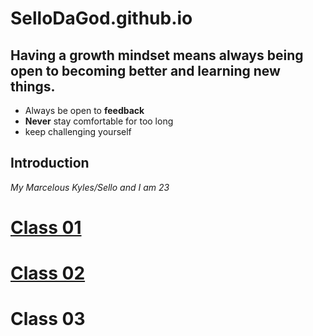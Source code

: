 # SelloDaGod.github.io
## Having a growth mindset means always being open to becoming better and learning new things.
* Always be open to **feedback**
* **Never** stay comfortable for too long
* keep challenging yourself
## Introduction
*My Marcelous Kyles/Sello and I am 23*

# [Class 01]()
# [Class 02](https://github.com/SelloDaGod/SelloDaGod.github.io/blob/17a0a295f46fb08b4369a3111db9afa72e545be8/Class%2002)
# Class 03
